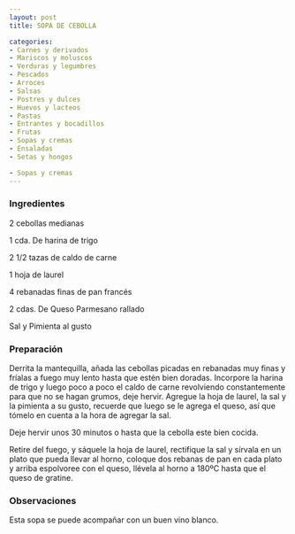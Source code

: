 ```yaml
---
layout: post
title: SOPA DE CEBOLLA

categories:
- Carnes y derivados
- Mariscos y moluscos
- Verduras y legumbres
- Pescados
- Arroces
- Salsas
- Postres y dulces
- Huevos y lacteos
- Pastas
- Entrantes y bocadillos
- Frutas
- Sopas y cremas
- Ensaladas
- Setas y hongos

- Sopas y cremas
---
```

<h3>Ingredientes</h3>
2 cebollas medianas

1 cda. De harina de trigo

2 1/2 tazas de caldo de carne

1 hoja de laurel

4 rebanadas finas de pan francés

2 cdas. De Queso Parmesano rallado

Sal y Pimienta al gusto

<h3>Preparación</h3>
Derrita la mantequilla, añada las cebollas picadas en rebanadas muy finas y fríalas a fuego muy lento hasta que estén bien doradas. Incorpore la harina de trigo y luego poco a poco el caldo de carne revolviendo constantemente para que no se hagan grumos, deje hervir. Agregue la hoja de laurel, la sal y la pimienta a su gusto, recuerde que luego se le agrega el queso, así que tómelo en cuenta a la hora de agregar la sal.

Deje hervir unos 30 minutos o hasta que la cebolla este bien cocida.

Retire del fuego, y sáquele la hoja de laurel, rectifique la sal y sírvala en un plato que pueda llevar al horno, coloque dos rebanas de pan en cada plato y arriba espolvoree con el queso, llévela al horno a 180&ordm;C hasta que el queso de gratine.

<h3>Observaciones</h3>
Esta sopa se puede acompañar con un buen vino blanco.

